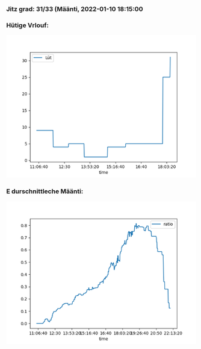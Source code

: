 ### Jitz grad: 31/33 (Määnti, 2022-01-10 18:15:00

### Hütige Vrlouf:
![Graph](Today.png)

### E durschnittleche Määnti:
![Graph](Määnti.png)
